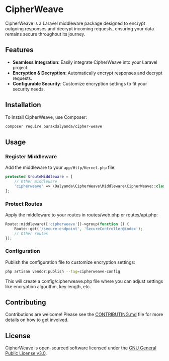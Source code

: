 # CipherWeave

CipherWeave is a Laravel middleware package designed to encrypt outgoing responses and decrypt incoming requests, ensuring your data remains secure throughout its journey.

## Features

- **Seamless Integration**: Easily integrate CipherWeave into your Laravel project.
- **Encryption & Decryption**: Automatically encrypt responses and decrypt requests.
- **Configurable Security**: Customize encryption settings to fit your security needs.

## Installation

To install CipherWeave, use Composer:

```bash
composer require burakdalyanda/cipher-weave
```

## Usage

### Register Middleware
Add the middleware to your `app/Http/Kernel.php` file:

```php
protected $routeMiddleware = [
    // Other middleware
    'cipherweave' => \Dalyanda\CipherWeave\Middleware\CipherWeave::class,
];
```
### Protect Routes
Apply the middleware to your routes in routes/web.php or routes/api.php:

```php
Route::middleware(['cipherweave'])->group(function () {
    Route::get('/secure-endpoint', 'SecureController@index');
    // Other routes
});
```

### Configuration

Publish the configuration file to customize encryption settings:

```bash
php artisan vendor:publish --tag=cipherweave-config
```

This will create a config/cipherweave.php file where you can adjust settings like encryption algorithm, key length, etc.

## Contributing

Contributions are welcome! Please see the [CONTRIBUTING.md](CONTRIBUTING.md) file for more details on how to get involved.

## License

CipherWeave is open-sourced software licensed under the [GNU General Public License v3.0](https://www.gnu.org/licenses/gpl-3.0.en.html).
